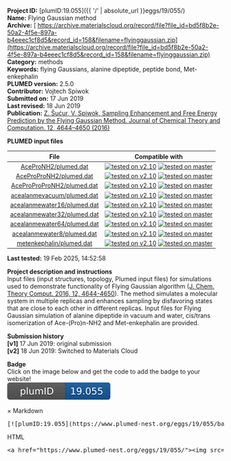 **Project ID:** [plumID:19.055]({{ '/' | absolute_url }}eggs/19/055/)  
**Name:**  Flying Gaussian method  
**Archive:** [ https://archive.materialscloud.org/record/file?file_id=bd5f8b2e-50a2-4f5e-897a-b4eeec1cf8d5&record_id=158&filename=flyinggaussian.zip](https://archive.materialscloud.org/record/file?file_id=bd5f8b2e-50a2-4f5e-897a-b4eeec1cf8d5&record_id=158&filename=flyinggaussian.zip)  
**Category:**  methods  
**Keywords:**  flying Gaussians, alanine dipeptide, peptide bond, Met-enkephalin  
**PLUMED version:**  2.5.0  
**Contributor:**  Vojtech Spiwok  
**Submitted on:** 17 Jun 2019  
**Last revised:** 18 Jun 2019  
**Publication:** [Z. Šućur, V. Spiwok, Sampling Enhancement and Free Energy Prediction by the Flying Gaussian Method. Journal of Chemical Theory and Computation. 12, 4644–4650 (2016)](http://dx.doi.org/10.1021/acs.jctc.6b00551)  
  
**PLUMED input files**  
  
| File     | Compatible with |  
|:--------:|:--------:|  
| [AceProNH2/plumed.dat](./data/AceProNH2/plumed.dat.md) |  [![tested on v2.10](https://img.shields.io/badge/v2.10-passing-green.svg)](data/AceProNH2/plumed.dat.plumed.stderr) [![tested on master](https://img.shields.io/badge/master-passing-green.svg)](data/AceProNH2/plumed.dat.plumed_master.stderr) |  
| [AceProProNH2/plumed.dat](./data/AceProProNH2/plumed.dat.md) |  [![tested on v2.10](https://img.shields.io/badge/v2.10-passing-green.svg)](data/AceProProNH2/plumed.dat.plumed.stderr) [![tested on master](https://img.shields.io/badge/master-passing-green.svg)](data/AceProProNH2/plumed.dat.plumed_master.stderr) |  
| [AceProProProNH2/plumed.dat](./data/AceProProProNH2/plumed.dat.md) |  [![tested on v2.10](https://img.shields.io/badge/v2.10-passing-green.svg)](data/AceProProProNH2/plumed.dat.plumed.stderr) [![tested on master](https://img.shields.io/badge/master-passing-green.svg)](data/AceProProProNH2/plumed.dat.plumed_master.stderr) |  
| [acealanmevacuum/plumed.dat](./data/acealanmevacuum/plumed.dat.md) |  [![tested on v2.10](https://img.shields.io/badge/v2.10-passing-green.svg)](data/acealanmevacuum/plumed.dat.plumed.stderr) [![tested on master](https://img.shields.io/badge/master-passing-green.svg)](data/acealanmevacuum/plumed.dat.plumed_master.stderr) |  
| [acealanmewater16/plumed.dat](./data/acealanmewater16/plumed.dat.md) |  [![tested on v2.10](https://img.shields.io/badge/v2.10-passing-green.svg)](data/acealanmewater16/plumed.dat.plumed.stderr) [![tested on master](https://img.shields.io/badge/master-passing-green.svg)](data/acealanmewater16/plumed.dat.plumed_master.stderr) |  
| [acealanmewater32/plumed.dat](./data/acealanmewater32/plumed.dat.md) |  [![tested on v2.10](https://img.shields.io/badge/v2.10-passing-green.svg)](data/acealanmewater32/plumed.dat.plumed.stderr) [![tested on master](https://img.shields.io/badge/master-passing-green.svg)](data/acealanmewater32/plumed.dat.plumed_master.stderr) |  
| [acealanmewater64/plumed.dat](./data/acealanmewater64/plumed.dat.md) |  [![tested on v2.10](https://img.shields.io/badge/v2.10-passing-green.svg)](data/acealanmewater64/plumed.dat.plumed.stderr) [![tested on master](https://img.shields.io/badge/master-passing-green.svg)](data/acealanmewater64/plumed.dat.plumed_master.stderr) |  
| [acealanmewater8/plumed.dat](./data/acealanmewater8/plumed.dat.md) |  [![tested on v2.10](https://img.shields.io/badge/v2.10-passing-green.svg)](data/acealanmewater8/plumed.dat.plumed.stderr) [![tested on master](https://img.shields.io/badge/master-passing-green.svg)](data/acealanmewater8/plumed.dat.plumed_master.stderr) |  
| [metenkephalin/plumed.dat](./data/metenkephalin/plumed.dat.md) |  [![tested on v2.10](https://img.shields.io/badge/v2.10-passing-green.svg)](data/metenkephalin/plumed.dat.plumed.stderr) [![tested on master](https://img.shields.io/badge/master-passing-green.svg)](data/metenkephalin/plumed.dat.plumed_master.stderr) |  
  
**Last tested:**  19 Feb 2025, 14:52:58
  
**Project description and instructions**  
Input files (input structures, topology, Plumed input files) for simulations used to demonstrate functionality of Flying Gaussian algorithm ([J. Chem. Theory Comput. 2016, 12, 4644-4650](https://pubs.acs.org/doi/10.1021/acs.jctc.6b00551)). The method simulates a molecular system in multiple replicas and enhances sampling by disfavoring states that are close to each other in different replicas. Input files for Flying Gaussian simulation of alanine dipeptide in vacuum and water, cis/trans isomerization of Ace-(Pro)n-NH2 and Met-enkephalin are provided.

  
**Submission history**  
**[v1]** 17 Jun 2019: original submission  
**[v2]** 18 Jun 2019: Switched to Materials Cloud  
  
**Badge**  
Click on the image below and get the code to add the badge to your website!  
<img src="./badge.svg" alt="plumeDnest:19.055" id="myBtn" class="badge">
<div id="myModal" class="modal">
  <div class="modal-content">
    <span class="close">&times;</span>
    Markdown<pre>[![plumID:19.055](https://www.plumed-nest.org/eggs/19/055/badge.svg)](https://www.plumed-nest.org/eggs/19/055/)</pre>
    HTML<pre>&lt;a href="https://www.plumed-nest.org/eggs/19/055/"&gt;&lt;img src="https://www.plumed-nest.org/eggs/19/055/badge.svg" alt="plumID:19.055"&gt;&lt;/a&gt;</pre>
  </div>
</div>
